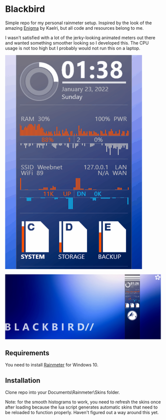 # Blackbird

Simple repo for my personal rainmeter setup.
Inspired by the look of the amazing [Enigma](https://github.com/kaelri/enigma) by Kaelri, but all code and resources belong to me.

I wasn't satisfied with a lot of the jerky-looking animated meters out there and wanted something smoother looking so I developed this. The CPU usage is not too high but I probably would not run this on a laptop.

![desktop](https://raw.githubusercontent.com/abapst/blackbird/main/.github/images/blackbird_animation.gif)

![desktop](https://raw.githubusercontent.com/abapst/blackbird/main/.github/images/desktop.jpg)

## Requirements

You need to install [Rainmeter](https://www.rainmeter.net/) for Windows 10.

## Installation


Clone repo into your Documents\Rainmeter\Skins folder.

Note: for the smooth histograms to work, you need to refresh the skins once after loading because the lua script generates automatic skins that need to be reloaded to function properly. Haven't figured out a way around this yet.
